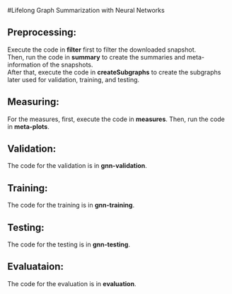 #Lifelong Graph Summarization with Neural Networks

## Preprocessing:

Execute the code in  **filter** first to filter the downloaded snapshot. <br />
Then, run the code in **summary** to create the summaries and meta-information of the snapshots.   <br />
After that, execute the code in **createSubgraphs** to create the subgraphs later used for validation, training, and testing.

## Measuring:
For the measures, first, execute the code in **measures**. 
Then, run the code in **meta-plots**.

## Validation:
The code for the validation is in **gnn-validation**.

## Training:
The code for the training is in **gnn-training**.

## Testing:
The code for the testing is in **gnn-testing**.

## Evaluataion:
The code for the evaluation is in **evaluation**.

